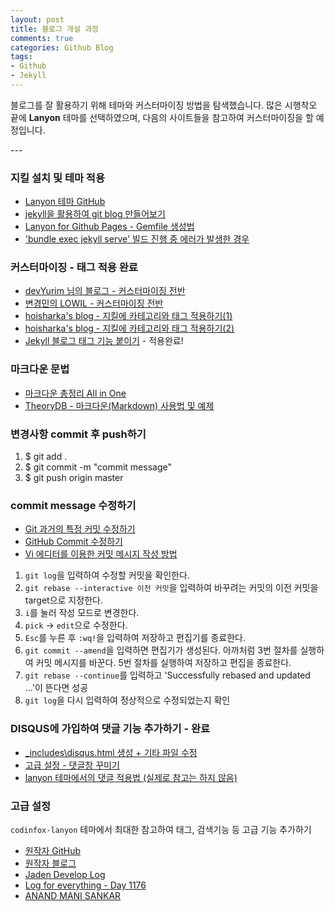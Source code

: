 ```yaml
---
layout: post
title: 블로그 개설 과정
comments: true
categories: Github Blog
tags:
- Github
- Jekyll
---
```

<p class="message">
블로그를 잘 활용하기 위해 테마와 커스터마이징 방법을 탐색했습니다.  많은 시행착오 끝에 <strong>Lanyon</strong> 테마를 선택하였으며, 다음의 사이트들을 참고하여 커스터마이징을 할 예정입니다.
</p>
---

### 지킬 설치 및 테마 적용
+ [Lanyon 테마 GitHub](https://github.com/poole/lanyon)
+ [jekyll을 활용하여 git blog 만들어보기](https://hwiyong.tistory.com/275)
+ [Lanyon for Github Pages - Gemfile 생성법](https://www.akashhajari.com/blogs/Lanyon-for-Github-Pages)
+ ['bundle exec jekyll serve' 빌드 진행 중 에러가 발생한 경우](https://swifteyes.blogspot.com/2016/12/jekyll-github.html)

### 커스터마이징 - 태그 적용 완료
+ [devYurim 님의 블로그 - 커스터마이징 전반](https://devyurim.github.io/DE/Github%20Blog)
+ [변경민의 LOWIL - 커스터마이징 전반](https://changemin.github.io/posts/)
+ [hoisharka's blog - 지킬에 카테고리와 태그 적용하기(1)](https://hoisharka.github.io/jekyll/2017/12/03/jekyll-category-001/)
+ [hoisharka's blog - 지킬에 카테고리와 태그 적용하기(2)](https://hoisharka.github.io/jekyll/2017/12/03/jekyll-category-002/)   
+ [Jekyll 블로그 태그 기능 붙이기](https://hyesun03.github.io/2016/12/05/jekyllTag) - 적용완료!

### 마크다운 문법
+ [마크다운 총정리 All in One](https://steemit.com/kr/@nand/markdown)
+ [TheoryDB - 마크다운(Markdown) 사용법 및 예제](https://theorydb.github.io/envops/2019/05/22/envops-blog-how-to-use-md/) 

### 변경사항 commit 후 push하기
1. $ git add .
2. $ git commit -m "commit message"
3. $ git push origin master

### commit message 수정하기
+ [Git 과거의 특정 커밋 수정하기](https://homoefficio.github.io/2017/04/16/Git-%EA%B3%BC%EA%B1%B0%EC%9D%98-%ED%8A%B9%EC%A0%95-%EC%BB%A4%EB%B0%8B-%EC%88%98%EC%A0%95%ED%95%98%EA%B8%B0/)
+ [GitHub Commit 수정하기](https://coding-groot.tistory.com/30)
+ [Vi 에디터를 이용한 커밋 메시지 작성 방법](https://cau-dosc.github.io/how-to-write-commit-messages-using-vi.html)  
1. `git log`을 입력하여 수정할 커밋을 확인한다.
2. `git rebase --interactive 이전 커밋`을 입력하여 바꾸려는 커밋의 이전 커밋을 target으로 지정한다.
3. `i`를 눌러 작성 모드로 변경한다.
4. `pick` → `edit`으로 수정한다.
5. `Esc`를 누른 후 `:wq!`을 입력하여 저장하고 편집기를 종료한다.
6. `git commit --amend`을 입력하면 편집기가 생성된다. 아까처럼 3번 절차를 실행하여 커밋 메시지를 바꾼다. 5번 절차를 실행하여 저장하고 편집을 종료한다.
7. `git rebase --continue`를 입력하고 'Successfully rebased and updated ...'이 뜬다면 성공
8. `git log`을 다시 입력하여 정상적으로 수정되었는지 확인  

### DISQUS에 가입하여 댓글 기능 추가하기 - 완료
+ [_includes\disqus.html 생성 + 기타 파일 수정](https://skyksit.tistory.com/entry/%EB%94%94%EC%8A%A4%EC%BB%A4%EC%8A%A4-disqus-%EB%A1%9C-%EA%B9%83%ED%97%88%EB%B8%8C%EC%97%90-%EB%8C%93%EA%B8%80-%EA%B8%B0%EB%8A%A5-%EB%8B%AC%EA%B8%B0-jekyll-github-pages)
+ [고급 설정 - 댓글창 꾸미기](https://jamesu.dev/posts/2020/01/03/adding-disqus-comment-service-to-jekyll/)
+ [lanyon 테마에서의 댓글 적용법 (실제로 참고는 하지 않음)](http://anandmanisankar.com/posts/set-up-blog-jekyll-github-pages-2/)  

### 고급 설정
`codinfox-lanyon` 테마에서 최대한 참고하여 태그, 검색기능 등 고급 기능 추가하기  
+ [원작자 GitHub](https://github.com/codinfox/codinfox-lanyon)
+ [원작자 블로그](http://codinfox.github.io/blog/categories/)
+ [Jaden Develop Log](https://callmejaden.github.io/)
+ [Log for everything - Day 1176](https://minyoungjung.github.io/blog/categories/#%EB%B8%94%EB%A1%9C%EA%B7%B8)
+ [ANAND MANI SANKAR](http://anandmanisankar.com/)  